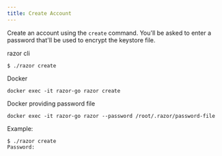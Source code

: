 ```yaml
---
title: Create Account
---
```


Create an account using the `create` command. You'll be asked to enter a password that'll be used to encrypt the keystore file.

razor cli

```
$ ./razor create

```

Docker

```
docker exec -it razor-go razor create
```

Docker providing password file

```
docker exec -it razor-go razor --password /root/.razor/password-file
```

Example:

```
$ ./razor create
Password:
```
